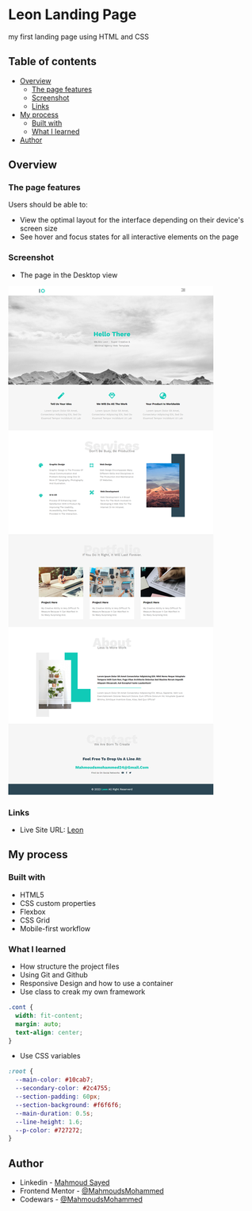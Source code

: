 # Leon Landing Page

my first landing page using HTML and CSS

## Table of contents

- [Overview](#overview)
  - [The page features](#the-page-features)
  - [Screenshot](#screenshot)
  - [Links](#links)
- [My process](#my-process)
  - [Built with](#built-with)
  - [What I learned](#what-i-learned)
- [Author](#author)

## Overview

### The page features

Users should be able to:

- View the optimal layout for the interface depending on their device's screen size
- See hover and focus states for all interactive elements on the page

### Screenshot

- The page in the Desktop view

![](media/desktop.png)

### Links

- Live Site URL: [Leon](https://mahmoudsmohammed.github.io/Leon/)

## My process

### Built with

- HTML5 
- CSS custom properties
- Flexbox
- CSS Grid
- Mobile-first workflow

### What I learned

- How structure the project files
- Using Git and Github 
- Responsive Design and how to use a container
- Use class to creak my own framework
```css
.cont {
  width: fit-content;
  margin: auto;
  text-align: center;
}
```
- Use CSS variables
```css
:root {
  --main-color: #10cab7;
  --secondary-color: #2c4755;
  --section-padding: 60px;
  --section-background: #f6f6f6;
  --main-duration: 0.5s;
  --line-height: 1.6;
  --p-color: #727272;
}
```

## Author

- Linkedin - [Mahmoud Sayed](https://www.linkedin.com/in/mahmoud-sayed-b85536217/)
- Frontend Mentor - [@MahmoudsMohammed](https://www.frontendmentor.io/profile/MahmoudsMohammed)
- Codewars - [@MahmoudsMohammed](https://www.codewars.com/users/MahmoudsMohammed)
